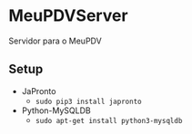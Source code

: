# MeuPDVServer
Servidor para o MeuPDV

## Setup
 * JaPronto
   * `sudo pip3 install japronto`
 * Python-MySQLDB
   * `sudo apt-get install python3-mysqldb`


